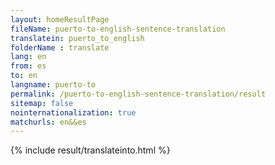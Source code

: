 ```yaml
---
layout: homeResultPage
fileName: puerto-to-english-sentence-translation
translatein: puerto_to_english
folderName : translate
lang: en
from: es
to: en
langname: puerto-to
permalink: /puerto-to-english-sentence-translation/result
sitemap: false
nointernationalization: true
matchurls: en&&es
---
```

{% include result/translateinto.html %}

<script src="/js/result/translation.js" data-foldername="{{page.folderName}}" data-lang="{{page.lang}}"></script>
